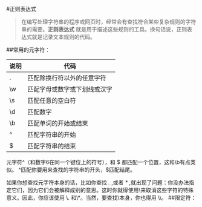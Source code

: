 #正则表达式
>在编写处理字符串的程序或网页时，经常会有查找符合某些复杂规则的字符串的需要。**正则表达式** 就是用于描述这些规则的工具。换句话说，正则表达式就是记录文本规则的代码。

##常用的元字符：

说明 | 代码
------------ | ------------
. | 匹配除换行符以外的任意字符
\w | 匹配字母或数字或下划线或汉字
\s | 匹配任意的空白符
\d | 匹配数字
\b | 匹配单词的开始或结束
^ | 匹配字符串的开始
$ | 匹配字符串的结束

元字符^（和数字6在同一个键位上的符号），和 $ 都匹配一个位置，这和\b有点类似。
^匹配你要用来查找的字符串的开头，$匹配结尾。

如果你想查找元字符本身的话，比如你查找 *.* ,或者 *\** ,就出现了问题：你没办法指定它们，因为它们会被解释成别的意思。这时你就得使用\来取消这些字符的特殊意义。因此，你应该使用 \\. 和\\*。当然，要查找\本身，你也得用 \\\\。
##限定符：

